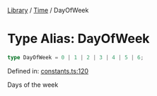 <!-- markdownlint-disable -->
<!-- cspell: disable -->
[Library](../index.md) / [Time](./index.md) / DayOfWeek

# Type Alias: DayOfWeek

```ts
type DayOfWeek = 0 | 1 | 2 | 3 | 4 | 5 | 6;
```

Defined in: [constants.ts:120](https://github.com/technobuddha/library/blob/main/src/constants.ts#L120)

Days of the week

